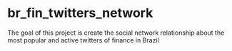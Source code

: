 # br_fin_twitters_network
The goal of this project is create the social network relationship about the most popular and active twitters of finance in Brazil
